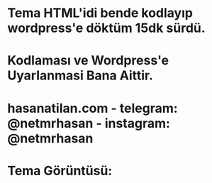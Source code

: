 # Tema HTML'idi bende kodlayıp wordpress'e döktüm 15dk sürdü.
# Kodlaması ve Wordpress'e Uyarlanmasi Bana Aittir.
# hasanatilan.com - telegram: @netmrhasan - instagram: @netmrhasan
# Tema Görüntüsü: 
